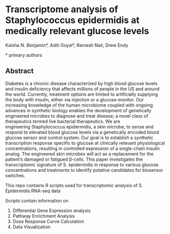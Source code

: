 # Transcriptome analysis of Staphylococcus epidermidis at medically relevant glucose levels
Kaisha N. Benjamin\*, Aditi Goyal\*, Ramesh Nair, Drew Endy

\* primary authors

## Abstract

Diabetes is a chronic disease characterized by high blood glucose levels and insulin deficiency that affects millions of people in the US and around the world. Currently, treatment options are limited to artificially supplying the body with insulin, either via injection or a glucose monitor. Our increasing knowledge of the human microbiome coupled with ongoing advances in synthetic biology enables the development of genetically engineered microbes to diagnose and treat disease; a novel class of therapeutics termed live bacterial therapeutics. We are engineering Staphylococcus epidermidis, a skin microbe, to sense and respond to elevated blood glucose levels via a genetically encoded blood glucose sensor and control system. Our goal is to establish a synthetic transcription response specific to glucose at clinically relevant physiological concentrations, resulting in controlled expression of a single-chain insulin analog. The engineered skin microbes will act as a replacement for the patient’s damaged or fatigued β-cells. This paper investigates the transcriptomic signature of S. epidermidis in response to various glucose concentrations and treatments to identify putative candidates for biosensor switches.


This repo contains R scripts used for transcriptomic analysis of S. Epidermidis RNA-seq data

Scripts contain information on 
1. Differential Gene Expression analysis
2. Pathway Enrichment Analysis
3. Dose Response Curve Calculation 
4. Data Visualization


